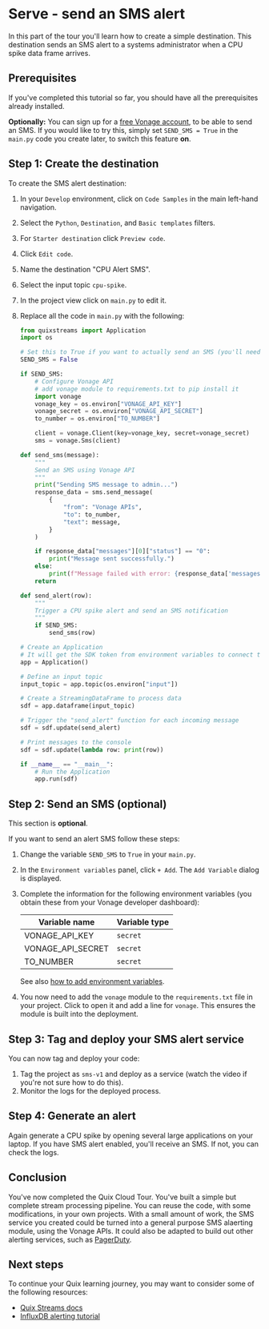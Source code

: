 # Serve - send an SMS alert

In this part of the tour you'll learn how to create a simple destination. This destination sends an SMS alert to a systems administrator when a CPU spike data frame arrives.

## Prerequisites

If you've completed this tutorial so far, you should have all the prerequisites already installed.

**Optionally:** You can sign up for a [free Vonage account](https://developer.vonage.com/sign-up), to be able to send an SMS. If you would like to try this, simply set `SEND_SMS = True` in the `main.py` code you create later, to switch this feature **on**.

## Step 1: Create the destination

To create the SMS alert destination:

1. In your `Develop` environment, click on `Code Samples` in the main left-hand navigation. 
2. Select the `Python`, `Destination`, and `Basic templates` filters.
3. For `Starter destination` click `Preview code`.
4. Click `Edit code`.
5. Name the destination "CPU Alert SMS".
6. Select the input topic `cpu-spike`.
7. In the project view click on `main.py` to edit it.
8. Replace all the code in `main.py` with the following:

    ``` python
    from quixstreams import Application
    import os

    # Set this to True if you want to actually send an SMS (you'll need a free Vonage account)
    SEND_SMS = False 

    if SEND_SMS:
        # Configure Vonage API
        # add vonage module to requirements.txt to pip install it
        import vonage 
        vonage_key = os.environ["VONAGE_API_KEY"]
        vonage_secret = os.environ["VONAGE_API_SECRET"]
        to_number = os.environ["TO_NUMBER"]

        client = vonage.Client(key=vonage_key, secret=vonage_secret)
        sms = vonage.Sms(client)

    def send_sms(message):
        """
        Send an SMS using Vonage API
        """
        print("Sending SMS message to admin...")
        response_data = sms.send_message(
            {
                "from": "Vonage APIs",
                "to": to_number,
                "text": message,
            }
        )

        if response_data["messages"][0]["status"] == "0":
            print("Message sent successfully.")
        else:
            print(f"Message failed with error: {response_data['messages'][0]['error-text']}")
        return

    def send_alert(row):
        """
        Trigger a CPU spike alert and send an SMS notification
        """
        if SEND_SMS:
            send_sms(row)
    
    # Create an Application
    # It will get the SDK token from environment variables to connect to Quix Kafka
    app = Application()

    # Define an input topic
    input_topic = app.topic(os.environ["input"])
    
    # Create a StreamingDataFrame to process data
    sdf = app.dataframe(input_topic)

    # Trigger the "send_alert" function for each incoming message
    sdf = sdf.update(send_alert)

    # Print messages to the console
    sdf = sdf.update(lambda row: print(row))

    if __name__ == "__main__":
        # Run the Application
        app.run(sdf)    
    ```

## Step 2: Send an SMS (optional)

This section is **optional**. 

If you want to send an alert SMS follow these steps:

1. Change the variable `SEND_SMS` to `True` in your `main.py`.
2. In the `Environment variables` panel, click `+ Add`. The `Add Variable` dialog is displayed. 
3. Complete the information for the following environment variables (you obtain these from your Vonage developer dashboard):

    | Variable name | Variable type |
    |----|----|
    | VONAGE_API_KEY | `secret` |
    | VONAGE_API_SECRET | `secret` |
    | TO_NUMBER | `secret` |
               
    See also [how to add environment variables](../../deploy/environment-variables.md).

4. You now need to add the `vonage` module to the `requirements.txt` file in your project. Click to open it and add a line for `vonage`. This ensures the module is built into the deployment.

## Step 3: Tag and deploy your SMS alert service

You can now tag and deploy your code:

1. Tag the project as `sms-v1` and deploy as a service (watch the video if you're not sure how to do this).
2. Monitor the logs for the deployed process.

## Step 4: Generate an alert

Again generate a CPU spike by opening several large applications on your laptop. If you have SMS alert enabled, you'll receive an SMS. If not, you can check the logs.

## Conclusion

You've now completed the Quix Cloud Tour. You've built a simple but complete stream processing pipeline. You can reuse the code, with some modifications, in your own projects. With a small amount of work, the SMS service you created could be turned into a general purpose SMS alaerting module, using the Vonage APIs. It could also be adapted to build out other alerting services, such as [PagerDuty](../../tutorials/influxdb-alerting/add-alerting.md).

## Next steps

To continue your Quix learning journey, you may want to consider some of the following resources:

* [Quix Streams docs](https://quix.io/docs/quix-streams/introduction.html)
* [InfluxDB alerting tutorial](../../tutorials/influxdb-alerting/overview.md)
